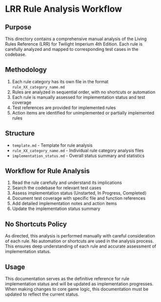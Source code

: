 # LRR Rule Analysis Workflow

## Purpose
This directory contains a comprehensive manual analysis of the Living Rules Reference (LRR) for Twilight Imperium 4th Edition. Each rule is carefully analyzed and mapped to corresponding test cases in the codebase.

## Methodology
1. Each rule category has its own file in the format `rule_XX_category_name.md`
2. Rules are analyzed in sequential order, with no shortcuts or automation
3. Each rule is manually assessed for implementation status and test coverage
4. Test references are provided for implemented rules
5. Action items are identified for unimplemented or partially implemented rules

## Structure
- `template.md` - Template for rule analysis
- `rule_XX_category_name.md` - Individual rule category analysis files
- `implementation_status.md` - Overall status summary and statistics

## Workflow for Rule Analysis
1. Read the rule carefully and understand its implications
2. Search the codebase for relevant test cases
3. Assess implementation status (Unstarted, In Progress, Completed)
4. Document test coverage with specific file and function references
5. Add detailed implementation notes and action items
6. Update the implementation status summary

## No Shortcuts Policy
As directed, this analysis is performed manually with careful consideration of each rule. No automation or shortcuts are used in the analysis process. This ensures deep understanding of each rule and accurate assessment of implementation status.

## Usage
This documentation serves as the definitive reference for rule implementation status and will be updated as implementation progresses. When making changes to core game logic, this documentation must be updated to reflect the current status.